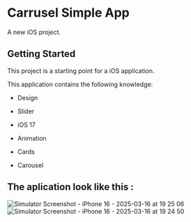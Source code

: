 # Carrusel Simple App 

A new iOS project.

## Getting Started

This project is a starting point for a iOS application.

This application contains the following knowledge:
  
- Design
  
- Slider

- iOS 17

- Animation

- Cards

- Carousel
  
## The aplication look like this :

![Simulator Screenshot - iPhone 16 - 2025-03-16 at 19 25 06](https://github.com/user-attachments/assets/c492097e-f13e-41de-837f-acd081247f7e)
![Simulator Screenshot - iPhone 16 - 2025-03-16 at 19 24 50](https://github.com/user-attachments/assets/564c2885-d23b-46cf-bc4d-11d592d90e4b)


